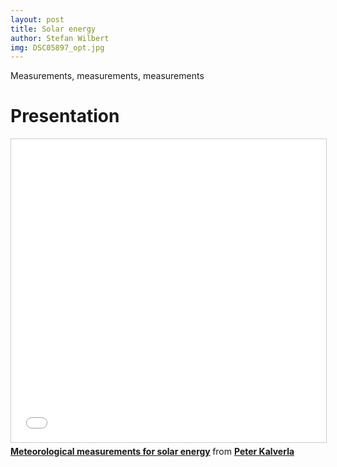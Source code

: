 ```yaml
---
layout: post
title: Solar energy
author: Stefan Wilbert
img: DSC05897_opt.jpg
---
```


Measurements, measurements, measurements

# Presentation
<iframe src="//www.slideshare.net/slideshow/embed_code/key/qrPKl8jU1UMVor" width="595" height="485" frameborder="0" marginwidth="0" marginheight="0" scrolling="no" style="border:1px solid #CCC; border-width:1px; margin-bottom:5px; max-width: 100%;" allowfullscreen> </iframe> <div style="margin-bottom:5px"> <strong> <a href="//www.slideshare.net/PeterKalverla/meteorological-measurements-for-solar-energy" title="Meteorological measurements for solar energy" target="_blank">Meteorological measurements for solar energy</a> </strong> from <strong><a target="_blank" href="https://www.slideshare.net/PeterKalverla">Peter Kalverla</a></strong> </div>
